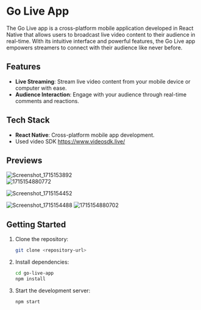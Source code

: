 # Go Live App

The Go Live app is a cross-platform mobile application developed in React Native that allows users to broadcast live video content to their audience in real-time. With its intuitive interface and powerful features, the Go Live app empowers streamers to connect with their audience like never before.

## Features

- **Live Streaming**: Stream live video content from your mobile device or computer with ease.
- **Audience Interaction**: Engage with your audience through real-time comments and reactions.

## Tech Stack

- **React Native**: Cross-platform mobile app development.
- Used video SDK https://www.videosdk.live/


## Previews
![Screenshot_1715153892](https://github.com/Riser17/GoLiveApp/assets/91198103/373e7cf7-5e67-47de-bcd1-30382ef3f931)   
![1715154880772](https://github.com/Riser17/GoLiveApp/assets/91198103/275209dd-e5b1-4e10-836f-54cdfe773413)

![Screenshot_1715154452](https://github.com/Riser17/GoLiveApp/assets/91198103/fa70dacb-4a24-421c-bc71-30a18b422734)

![Screenshot_1715154488](https://github.com/Riser17/GoLiveApp/assets/91198103/bd46479e-e5c0-4241-be4b-45e231bb8f81)
![1715154880702](https://github.com/Riser17/GoLiveApp/assets/91198103/7ca53941-cf01-466c-bdd4-29da174515cb)


## Getting Started

1. Clone the repository:

   ```bash
   git clone <repository-url>
   ```
2. Install dependencies:

   ```bash
   cd go-live-app
   npm install
   ```
3. Start the development server:
   
   ```bash
   npm start
   ```
